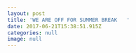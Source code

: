 ```yaml
---
layout: post
title: 'WE ARE OFF FOR SUMMER BREAK   '
date: 2017-06-21T15:38:51.915Z
categories: null
image: null
---
```


